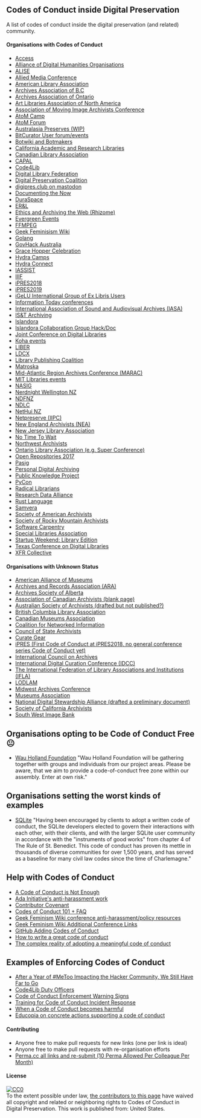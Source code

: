 ## Codes of Conduct inside Digital Preservation

A list of codes of conduct inside the digital preservation (and related) community.

#### Organisations with Codes of Conduct

* [Access](http://accessconference.ca/access-code-of-conduct/)
* [Alliance of Digital Humanities Organisations](http://adho.org/administration/conference-coordinating-program-committee/adho-conference-code-conduct)
* [ALISE](http://www.alise.org/alise-2017-conference-code-of-conduct)
* [Allied Media Conference](https://perma.cc/2QE2-S6FZ)
* [American Library Association](http://www.ala.org/conferencesevents/statement_appropriate_conduct)
* [Archives Association of B.C](http://aabc.ca/about-us/code-of-conduct/)
* [Archives Association of Ontario](http://aao-archivists.ca/Code-of-Conduct)
* [Art Libraries Association of North America](https://www.arlisna.org/organization/organization/30-administrative-documents/892-code-of-conduct)
* [Association of Moving Image Archivists Conference](https://amianet.org/wp-content/uploads/AMIA-Code-of-Conduct.pdf)
* [AtoM Camp](https://wiki.accesstomemory.org/Community/Camps/SFU2017#Code_of_Conduct)
* [AtoM Forum](https://wiki.accesstomemory.org/Resources/User_forum#Code_of_conduct)
* [Australasia Preserves (WIP)](https://blogs.unimelb.edu.au/digital-preservation-project/2018/11/07/developing-a-community-code-of-conduct-for-australasia-preserves/)
* [BitCurator User forum/events](https://perma.cc/95N4-NTJZ)
* [Botwiki and Botmakers](https://botwiki.org/coc/)
* [California Academic and Research Libraries](http://carl-acrl.org/documents/CARL_Conference_Code_of_Conduct.pdf)
* [Canadian Library Association](http://www.claconference.ca/general-information/conference-code-of-conduct)
* [CAPAL](http://conference.capalibrarians.org/a-safe-space/)
* [Code4Lib](http://2017.code4lib.org/conduct/)
* [Digital Library Federation](https://www.diglib.org/about/code-of-conduct/)
* [Digital Preservation Coalition](https://www.dpconline.org/docs/miscellaneous/about/1807-dpc-inclusion-and-diversity-policy/file)
* [digipres.club on mastodon](https://perma.cc/BMD3-VKMQ)
* [Documenting the Now](https://perma.cc/2DWT-UJF4)
* [DuraSpace](https://perma.cc/Z5T2-8JF9)
* [ER&L](https://www.electroniclibrarian.org/about/)
* [Ethics and Archiving the Web (Rhizome)](https://eaw.rhizome.org/)
* [Evergreen Events](http://evergreen-ils.org/code-of-conduct/)
* [FFMPEG](https://ffmpeg.org/developer.html#Code-of-conduct)
* [Geek Feminisism Wiki](http://geekfeminism.wikia.com/wiki/Conference_anti-harassment/Policy)
* [Golang](https://golang.org/conduct)
* [GovHack Australia](https://govhack.org/competition/competition-rules-code-of-conduct/)
* [Grace Hopper Celebration](https://ghc.anitab.org/code-of-conduct/)
* [Hydra Camps](https://wiki.duraspace.org/display/hydra/Code+of+Conduct)
* [Hydra Connect](https://wiki.duraspace.org/display/hydra/Anti-Harassment+Policy)
* [IASSIST](http://www.iassistdata.org/conferences/conference-code-of-conduct)
* [IIIF](http://iiif.io/event/conduct/)
* [iPRES2018](https://ipres2018.org/code-of-conduct/)
* [iPRES2019](https://ipres2019.org/about/code-of-conduct/)
* [iGeLU International Group of Ex Libris Users](https://igelu.org/about/code-of-conduct-and-response-framework)
* [Information Today conferences](http://www.infotoday.com/CodeOfConduct.shtml)
* [International Association of Sound and Audiovisual Archives (IASA)](https://www.iasa-web.org/code-conduct)
* [IS&T Archiving](http://www.imaging.org/site/IST/About_Us/Policies/Code_of_Conduct/IST/Policies/Code_of_Conduct.aspx?hkey=e673ca28-3e4b-4b53-9401-0508ced193ea)
* [Islandora](http://islandora.ca/content/islandora-community-code-conduct)
* [Islandora Collaboration Group Hack/Doc](https://docs.google.com/document/d/1iqgpLR-vVJRWn36x4K8MlhFqeGncGgbQYArhPhVVJ1o/edit)
* [Joint Conference on Digital Libraries](https://perma.cc/J8BR-M4WS)
* [Koha events](https://koha-community.org/about/policy/code-of-conduct/)
* [LIBER](http://www.liber2015.org.uk/code-of-conduct/)
* [LDCX](https://library.stanford.edu/projects/ldcx/2015-conference/code-conduct)
* [Library Publishing Coalition](https://www.librarypublishing.org/events/annual-forum/code-of-conduct)
* [Matroska](https://github.com/Matroska-Org/matroska-specification/blob/master/CODE_OF_CONDUCT.md)
* [Mid-Atlantic Region Archives Conference (MARAC)](https://perma.cc/B964-24DE)
* [MIT Libraries events](https://libraries.mit.edu/about/code-of-conduct/)
* [NASIG](http://www.nasig.org/site_page.cfm?pk_association_webpage_menu=700&pk_association_webpage=9476)
* [Nerdnight Wellington NZ](https://wellington.nerdnite.com/code-of-conduct/)
* [NDFNZ](http://www.ndf.org.nz/code-of-conduct/)
* [NDLC](http://ndlc.info/conduct)
* [NetHui NZ](https://2017.nethui.nz/code-of-conduct/)
* [Netpreserve (IIPC)](https://perma.cc/FUX6-NYDR)
* [New England Archivists (NEA)](https://www.newenglandarchivists.org/Code-of-Conduct)
* [New Jersey Library Association](http://njlaconference.info/content/Code-of-Conduct)
* [No Time To Wait](https://perma.cc/G66M-GDE6)
* [Northwest Archivists](http://northwestarchivistsinc.wildapricot.org/CodeOfConductEvents)
* [Ontario Library Association (e.g. Super Conference)](http://www.olasuperconference.ca/about/code-of-conduct/)
* [Open Repositories 2017](https://or2017.net/code-of-conduct/)
* [Pasig](https://pasigoxford.org/#code-of-conduct-1-section)
* [Personal Digital Archiving](https://library.stanford.edu/projects/personal-digital-archiving-2017/code-conduct)
* [Public Knowledge Project](https://pkp.sfu.ca/pkp2015/about/editorialPolicies#custom-0)
* [PyCon](https://us.pycon.org/2016/about/code-of-conduct/)
* [Radical Librarians](https://radlibcollective.wordpress.com/safer-spaces-policy/)
* [Research Data Alliance](https://rd-alliance.org/group/rda-secretariat/wiki/rda-code-conduct-22-march-2018)
* [Rust Language](https://www.rust-lang.org/en-US/conduct.html)
* [Samvera](https://perma.cc/FJR3-9WXJ)
* [Society of American Archivists](https://www2.archivists.org/statements/saa-code-of-conduct)
* [Society of Rocky Mountain Archivists](http://www.srmarchivists.org/about-us/documentation/code-of-conduct/)
* [Software Carpentry](https://perma.cc/UUT4-72RF)
* [Special Libraries Association](http://www.sla.org/attend/2014-annual-conference/general-info/anti-harassment-policy/)
* [Startup Weekend: Library Edition](https://docs.google.com/file/d/0B0YYvFxRvIwgR0tqVkE2ODB5bE0/edit)
* [Texas Conference on Digital Libraries](https://tcdl-ocs-tdl.tdl.org/tcdl/index.php/TCDL/index/pages/view/code_of_conduct)
* [XFR Collective](https://xfrcollective.wordpress.com/code-of-conduct/)

#### Organisations with Unknown Status

* [American Alliance of Museums](http://www.aam-us.org/)
* [Archives and Records Association (ARA)](http://www.archives.org.uk)
* [Archives Society of Alberta](http://www.archivesalberta.org/)
* [Association of Canadian Archivists (blank page)](https://archivists.ca/content/code-conduct)
* [Australian Society of Archivists (drafted but not published?)](https://twitter.com/mikejonesmelb/status/892232454152400898)
* [British Columbia Library Association](https://bclaconnect.ca)
* [Canadian Museums Association](http://www.museums.ca/)
* [Coalition for Networked Information](https://perma.cc/7HQ8-32NQ)
* [Council of State Archivists](https://www.statearchivists.org)
* [Curate Gear](https://ils.unc.edu/digccurr/curategear2016.html)
* [iPRES (First Code of Conduct at iPRES2018, no general conference series Code of Conduct yet)](https://perma.cc/J3TP-434J)
* [International Council on Archives](https://www.ica.org)
* [International Digital Curation Conference (IDCC)](http://www.dcc.ac.uk/events/international-digital-curation-conference-idcc)
* [The International Federation of Library Associations and Institutions (IFLA)](https://www.ifla.org/)
* [LODLAM](http://lodlam.net/)
* [Midwest Archives Conference](http://www.midwestarchives.org/)
* [Museums Association](http://www.museumsassociation.org)
* [National Digital Stewardship Alliance (drafted a preliminary document)](https://perma.cc/YTF2-ENL7)
* [Society of California Archivists](http://www.calarchivists.org/)
* [South West Image Bank](http://www.southwestimagebank.com/swib.html)

## Organisations opting to be Code of Conduct Free 😐

* [Wau Holland Foundation](https://perma.cc/SP63-73MF) "Wau Holland Foundation will be gathering together with groups and individuals from our project areas. Please be aware, that we aim to provide a code-of-conduct free zone within our assembly. Enter at own risk."

## Organisations setting the worst kinds of examples

* [SQLite](https://perma.cc/9N9Y-G3EC) "Having been encouraged by clients to adopt a written code of conduct, the SQLite developers elected to govern their interactions with each other, with their clients, and with the larger SQLite user community in accordance with the "instruments of good works" from chapter 4 of The Rule of St. Benedict. This code of conduct has proven its mettle in thousands of diverse communities for over 1,500 years, and has served as a baseline for many civil law codes since the time of Charlemagne."

## Help with Codes of Conduct

* [A Code of Conduct is Not Enough](https://perma.cc/SXT5-75SJ)
* [Ada Initiative's anti-harassment work](https://perma.cc/W3BG-S25M)
* [Contributor Covenant](https://www.contributor-covenant.org/version/1/0/0/code-of-conduct.html)
* [Codes of Conduct 101 + FAQ](https://perma.cc/9UX8-48KJ)
* [Geek Feminism Wiki conference anti-harassment/policy resources](http://geekfeminism.wikia.com/wiki/Anti-harassment_policy_resources)
* [Geek Feminism Wiki Additional Conference Links](http://geekfeminism.wikia.com/wiki/Conference_anti-harassment/Adoption#Libtech.2C_Library.2C_and_Archive_Conferences)
* [GitHub Adding Codes of Conduct](https://help.github.com/articles/adding-a-code-of-conduct-to-your-project/)
* [How to write a great code of conduct](https://medium.com/uplifttogether/how-to-write-a-great-code-of-conduct-2d32448c96a)
* [The complex reality of adopting a meaningful code of conduct](https://subfictional.com/the-complex-reality-of-adopting-a-meaningful-code-of-conduct/)

## Examples of Enforcing Codes of Conduct
* [After a Year of #MeToo Impacting the Hacker Community, We Still Have Far to Go](https://perma.cc/3724-GHNC)
* [Code4Lib Duty Officers](http://2017.code4lib.org/duty-officers/)
* [Code of Conduct Enforcement Warning Signs](https://perma.cc/3MRD-ULPC)
* [Training for Code of Conduct Incident Response](https://perma.cc/U4SM-MEFX)
* [When a Code of Conduct becomes harmful](https://medium.com/@fox/when-a-code-of-conduct-becomes-harmful-1d4e737ff7aa)
* [Educopia on concrete actions supporting a code of conduct](https://educopia.org/making-community-spaces-safer/)

#### Contributing

* Anyone free to make pull requests for new links (one per link is ideal)
* Anyone free to make pull requests with re-organisation efforts
* [Perma.cc all links and re-submit (10 Perma Allowed Per Colleague Per Month)](http://perma.cc)

#### License

<p xmlns:dct="http://purl.org/dc/terms/" xmlns:vcard="http://www.w3.org/2001/vcard-rdf/3.0#">
  <a rel="license"
     href="http://creativecommons.org/publicdomain/zero/1.0/">
    <img src="http://i.creativecommons.org/p/zero/1.0/88x31.png" style="border-style: none;" alt="CC0" />
  </a>
  <br />
  To the extent possible under law,
  <a rel="dct:publisher"
     href="https://github.com/ross-spencer/digipres-codes-of-conduct">
    <span property="dct:title">the contributors to this page</span></a>
  have waived all copyright and related or neighboring rights to
  <span property="dct:title">Codes of Conduct in Digital Preservation</span>.
This work is published from:
<span property="vcard:Country" datatype="dct:ISO3166"
      content="US" about="https://github.com/ross-spencer/digipres-codes-of-conduct">
  United States</span>.
</p>
